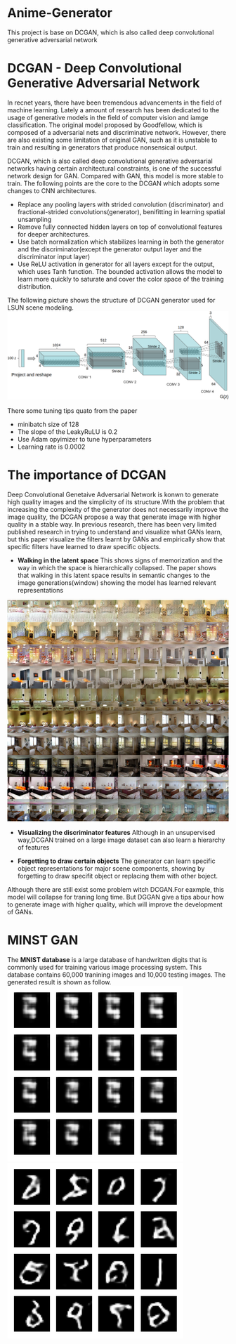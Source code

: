# Anime-Generator
This project is base on DCGAN, which is also called deep convolutional generative adversarial network
# DCGAN - Deep Convolutional Generative Adversarial Network
  In recnet years, there have been tremendous advancements in the field of machine learning. Lately a amount of research has been dedicated to the usage of generative models in the field of computer vision and iamge classification. The original model proposed by Goodfellow, which is composed of a adversarial nets and discriminative network. However, there are also existing some limitation of original GAN, such as it is unstable to train and resulting in generators that produce nonsensical output.
  
  DCGAN, which is also called deep convolutional generative adversarial networks having certain architectural constraints, is one of the successful network design for GAN. Compared with GAN, this model is more stable to train.
The following points are the core to the DCGAN which adopts some changes to CNN architectures.
- Replace any pooling layers with strided convolution (discriminator) and fractional-strided convolutions(generator), benifitting in learning spatial unsampling
- Remove fully connected hidden layers on top of convolutional features for deeper architectures.
- Use batch normalization which stabilizes learning in both the generator and the discriminator(except the generator output layer and the discriminator input layer)
- Use ReLU activation in generator for all layers except for the output, which uses Tanh function. The bounded activation allows the model to learn more quickly to saturate and cover the color space of the training distribution.

The following picture shows the structure of DCGAN generator used for LSUN scene modeling.
![image](Image/图片.png)

There some tuning tips quato from the paper
- minibatch size of 128
- The slope of the LeakyRuLU is 0.2
- Use Adam opyimizer to tune hyperparameters
- Learning rate is 0.0002

# The importance of DCGAN
Deep Convolutional Genetaive Adversarial Network is konwn to generate high quality images and the simplicity of its structure.With the problem that increasing the complexity of the generator does not necessarily improve the image quality, the DCGAN propose a way that generate image with higher quality in a stable way. 
In previous research, there  has been very limited published research in trying to understand and visualize what GANs learn, but this paper visualize the filters learnt by GANs and empirically show that specific filters have learned to draw specific objects.
- **Walking in the latent space** This shows signs of memorization and the way in which the space is hierarchically collapsed. The paper shows that walking in this latent space results in semantic changes to the image generations(window) showing the model has learned relevant representations

![image](Image/12345.png)

- **Visualizing the discriminator features** Although in an unsupervised way,DCGAN trained on a large image dataset can also learn a hierarchy of features

- **Forgetting to draw certain objects** The generator can learn specific object representations for major scene components, showing by forgetting to draw specifit object or replacing them with other boject.

Although there are still exist some problem witch DCGAN.For eaxmple, this model will collapse for traning long time. But DGGAN give a tips abour how to generate image with higher quality, which will improve the development of GANs.
# MINST GAN

The **MNIST database** is a large database of handwritten digits that is commonly used for training various image processing system. This database contains 60,000 tranining images and 10,000 testing images. The generated result is shown as follow. 
![image](Image/2.png)
![iamge](Image/10.png)
